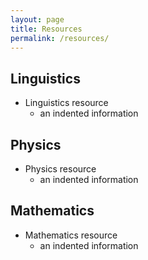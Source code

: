 ```yaml
---
layout: page
title: Resources
permalink: /resources/
---
```


## Linguistics

+ Linguistics resource
  - an indented information

## Physics

+ Physics resource
  - an indented information

## Mathematics

+ Mathematics resource
  - an indented information
